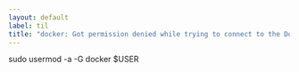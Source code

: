 ```yaml
---
layout: default
label: til
title: "docker: Got permission denied while trying to connect to the Docker daemon socket"
---
```


sudo usermod -a -G docker $USER

